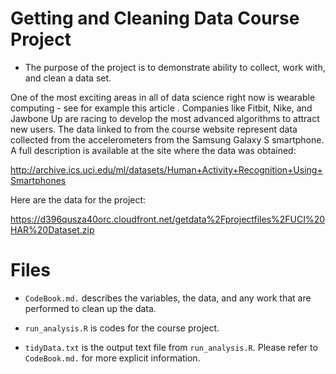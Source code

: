 
# Getting and Cleaning Data Course Project
- The purpose of the project is to demonstrate ability to collect, work with, and clean a data set.

One of the most exciting areas in all of data science right now is wearable computing - see for example this article . Companies like Fitbit, Nike, and Jawbone Up are racing to develop the most advanced algorithms to attract new users. The data linked to from the course website represent data collected from the accelerometers from the Samsung Galaxy S smartphone. A full description is available at the site where the data was obtained:

http://archive.ics.uci.edu/ml/datasets/Human+Activity+Recognition+Using+Smartphones

Here are the data for the project:

https://d396qusza40orc.cloudfront.net/getdata%2Fprojectfiles%2FUCI%20HAR%20Dataset.zip

# Files
- `CodeBook.md.` describes the variables, the data, and any work that are performed to clean up the data.

- `run_analysis.R` is codes for the course project.

- `tidyData.txt` is the output text file from `run_analysis.R`. Please refer to `CodeBook.md.` for more explicit information.
